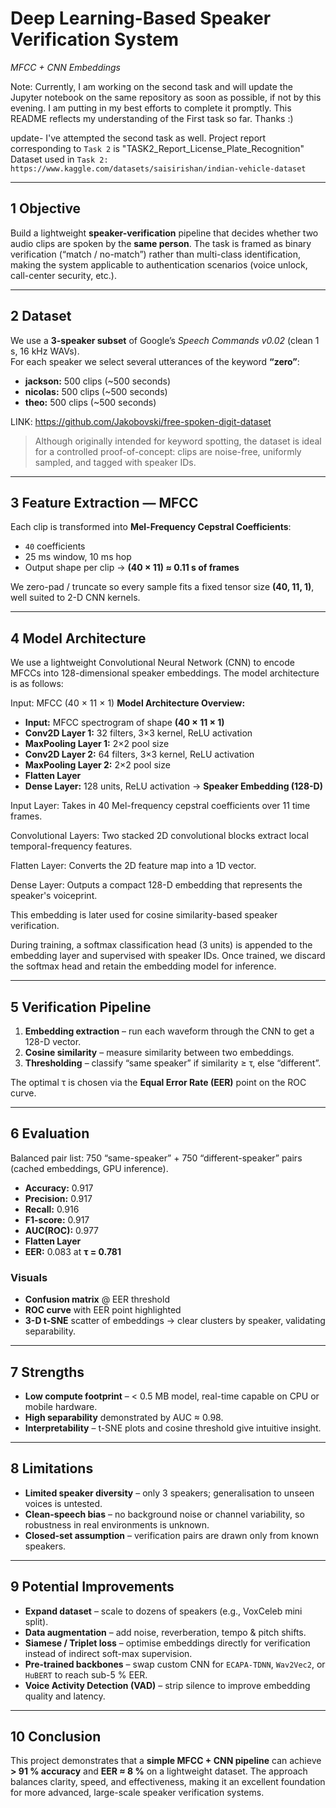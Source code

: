 # Deep Learning-Based Speaker Verification System  
*MFCC + CNN Embeddings*

Note: Currently, I am working on the second task and will update the Jupyter notebook on the same repository as soon as possible, if not by this evening. I am putting in my best efforts to complete it promptly.
This README reflects my understanding of the First task so far. Thanks :)

update- I've attempted the second task as well. Project report corresponding to `Task 2` is "TASK2_Report_License_Plate_Recognition" 
Dataset used in `Task 2: ` `https://www.kaggle.com/datasets/saisirishan/indian-vehicle-dataset` 


---

## 1  Objective
Build a lightweight **speaker-verification** pipeline that decides whether two audio clips are spoken by the **same person**.  The task is framed as binary verification (“match / no-match”) rather than multi-class identification, making the system applicable to authentication scenarios (voice unlock, call-center security, etc.).

---

## 2  Dataset
We use a **3-speaker subset** of Google’s *Speech Commands v0.02* (clean 1 s, 16 kHz WAVs).  
For each speaker we select several utterances of the keyword **“zero”**:

- **jackson:** 500 clips (~500 seconds)  
- **nicolas:** 500 clips (~500 seconds)  
- **theo:** 500 clips (~500 seconds)

LINK: <https://github.com/Jakobovski/free-spoken-digit-dataset> 

> Although originally intended for keyword spotting, the dataset is ideal for a controlled proof-of-concept: clips are noise-free, uniformly sampled, and tagged with speaker IDs.

---

## 3  Feature Extraction — MFCC
Each clip is transformed into **Mel-Frequency Cepstral Coefficients**:

* `40` coefficients  
* 25 ms window, 10 ms hop  
* Output shape per clip → **(40 × 11) ≈ 0.11 s of frames**

We zero-pad / truncate so every sample fits a fixed tensor size **(40, 11, 1)**, well suited to 2-D CNN kernels.

---

## 4  Model Architecture
We use a lightweight Convolutional Neural Network (CNN) to encode MFCCs into 128-dimensional speaker embeddings. The model architecture is as follows:

Input: MFCC (40 × 11 × 1)
**Model Architecture Overview:**

- **Input:** MFCC spectrogram of shape **(40 × 11 × 1)**
- **Conv2D Layer 1:** 32 filters, 3×3 kernel, ReLU activation
- **MaxPooling Layer 1:** 2×2 pool size
- **Conv2D Layer 2:** 64 filters, 3×3 kernel, ReLU activation
- **MaxPooling Layer 2:** 2×2 pool size
- **Flatten Layer**
- **Dense Layer:** 128 units, ReLU activation → **Speaker Embedding (128-D)**


Input Layer: Takes in 40 Mel-frequency cepstral coefficients over 11 time frames.

Convolutional Layers: Two stacked 2D convolutional blocks extract local temporal-frequency features.

Flatten Layer: Converts the 2D feature map into a 1D vector.

Dense Layer: Outputs a compact 128-D embedding that represents the speaker's voiceprint.

This embedding is later used for cosine similarity-based speaker verification.

During training, a softmax classification head (3 units) is appended to the embedding layer and supervised with speaker IDs. Once trained, we discard the softmax head and retain the embedding model for inference.


---

## 5  Verification Pipeline
1. **Embedding extraction** – run each waveform through the CNN to get a 128-D vector.  
2. **Cosine similarity** – measure similarity between two embeddings.  
3. **Thresholding** – classify “same speaker” if similarity ≥ τ, else “different”.  

The optimal τ is chosen via the **Equal Error Rate (EER)** point on the ROC curve.

---

## 6  Evaluation
Balanced pair list: 750 “same-speaker” + 750 “different-speaker” pairs (cached embeddings, GPU inference).


- **Accuracy:** 0.917
- **Precision:** 0.917
- **Recall:** 0.916
- **F1-score:** 0.917
- **AUC(ROC):** 0.977
- **Flatten Layer**
- **EER:** 0.083 at **τ = 0.781**
 

### Visuals
* **Confusion matrix** @ EER threshold  
* **ROC curve** with EER point highlighted  
* **3-D t-SNE** scatter of embeddings → clear clusters by speaker, validating separability.

---

## 7  Strengths
* **Low compute footprint** – < 0.5 MB model, real-time capable on CPU or mobile hardware.  
* **High separability** demonstrated by AUC ≈ 0.98.  
* **Interpretability** – t-SNE plots and cosine threshold give intuitive insight.

---

## 8  Limitations
* **Limited speaker diversity** – only 3 speakers; generalisation to unseen voices is untested.  
* **Clean-speech bias** – no background noise or channel variability, so robustness in real environments is unknown.  
* **Closed-set assumption** – verification pairs are drawn only from known speakers.

---

## 9  Potential Improvements
* **Expand dataset** – scale to dozens of speakers (e.g., VoxCeleb mini split).  
* **Data augmentation** – add noise, reverberation, tempo & pitch shifts.  
* **Siamese / Triplet loss** – optimise embeddings directly for verification instead of indirect soft-max supervision.  
* **Pre-trained backbones** – swap custom CNN for `ECAPA-TDNN`, `Wav2Vec2`, or `HuBERT` to reach sub-5 % EER.  
* **Voice Activity Detection (VAD)** – strip silence to improve embedding quality and latency.

---

## 10  Conclusion
This project demonstrates that a **simple MFCC + CNN pipeline** can achieve **> 91 % accuracy** and **EER ≈ 8 %** on a lightweight dataset.  The approach balances clarity, speed, and effectiveness, making it an excellent foundation for more advanced, large-scale speaker verification systems.
